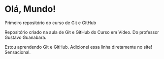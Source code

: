 # Olá, Mundo!
 Primeiro repositório do curso de Git e GitHub

 Repositório criado na aula de Git e GitHub do Curso em Vídeo.
 Do professor Gustavo Guanabara.
 
 Estou aprendendo Git e GitHub. Adicionei essa linha diretamente no site! Sensacional.
